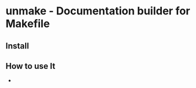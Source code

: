 unmake - Documentation builder for Makefile
===========================================

Install
-------

How to use It
------------
-